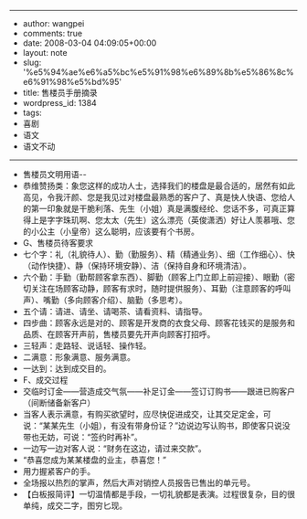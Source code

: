 - --
- author: wangpei
- comments: true
- date: 2008-03-04 04:09:05+00:00
- layout: note
- slug: '%e5%94%ae%e6%a5%bc%e5%91%98%e6%89%8b%e5%86%8c%e6%91%98%e5%bd%95'
- title: 售楼员手册摘录
- wordpress_id: 1384
- tags:
- 喜剧
- 语文
- 语文不动
- --
- 售楼员文明用语--
- 恭维赞扬类：象您这样的成功人士，选择我们的楼盘是最合适的，居然有如此高见，令我汗颜、您是我见过对楼盘最熟悉的客户了、真是快人快语、您给人的第一印象就是干脆利落、先生（小姐）真是满腹经纶、您话不多，可真正算得上是字字珠玑啊、您太太（先生）这么漂亮（英俊潇洒）好让人羡慕哦、您的小公主（小皇帝）这么聪明，应该要有个书房。
- G、售楼员待客要求
- 七个字：礼（礼貌待人）、勤（勤服务）、精（精通业务）、细（工作细心）、快（动作快捷）、静（保持环境安静）、洁（保持自身和环境清洁）。
- 六个勤：手勤（勤帮顾客拿东西）、脚勤（顾客上门立即上前迎接）、眼勤（密切关注在场顾客动静，顾客有求时，随时提供服务）、耳勤（注意顾客的呼叫声）、嘴勤（多向顾客介绍）、脑勤（多思考）。
- 五个请：请进、请坐、请喝茶、请看资料、请指导。
- 四步曲：顾客永远是对的、顾客是开发商的衣食父母、顾客花钱买的是服务和品质、在顾客开声前，售楼员要先开声向顾客打招呼。
- 三轻声：走路轻、说话轻、操作轻。
- 二满意：形象满意、服务满意。
- 一达到：达到成交目的。
- F、成交过程
- 交临时订金——营造成交气氛——补足订金——签订订购书——跟进已购客户（间断储备新客户）
- 当客人表示满意，有购买欲望时，应尽快促进成交，让其交足定金，可说：“某某先生（小姐），有没有带身份证？”边说边写认购书，即使客只说没带也无妨，可说：“签约时再补”。
- 一边写一边对客人说：“财务在这边，请过来交款”。
- “恭喜您成为某某楼盘的业主，恭喜您！”
- 用力握紧客户的手。
- 全场报以热烈的掌声，然后大声对销控人员报告已售出的单元号。
- 【白板报简评】一切温情都是手段，一切礼貌都是表演。过程很复杂，目的很单纯，成交二字，图穷匕现。
